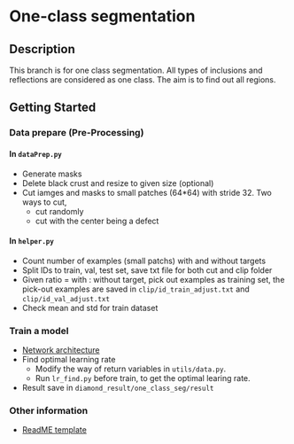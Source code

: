 # One-class segmentation

## Description
This branch is for one class segmentation. All types of inclusions and reflections are considered as one class. The aim is to find out all regions.  

## Getting Started
### Data prepare (Pre-Processing)  
#### In `dataPrep.py` 
* Generate masks  
* Delete black crust and resize to given size (optional)  
* Cut iamges and masks to small patches (64*64) with stride 32. Two ways to cut,
    * cut randomly  
    * cut with the center being a defect  

#### In `helper.py`
* Count number of examples (small patchs) with and without targets
* Split IDs to train, val, test set, save txt file for both cut and clip folder
* Given ratio = with : without target, pick out examples as training set, the pick-out examples are saved in `clip/id_train_adjust.txt` and `clip/id_val_adjust.txt`
* Check mean and std for train dataset

### Train a model
* [Network architecture](https://github.com/usuyama/pytorch-unet)  
* Find optimal learning rate
    * Modify the way of return variables in ```utils/data.py```.
    * Run ```lr_find.py``` before train, to get the optimal learing rate.  
* Result save in `diamond_result/one_class_seg/result`


### Other information
* [ReadME template](https://gist.github.com/DomPizzie/7a5ff55ffa9081f2de27c315f5018afc)
